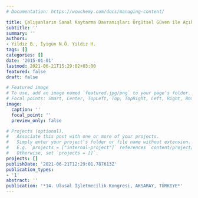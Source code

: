 ```yaml
---
# Documentation: https://wowchemy.com/docs/managing-content/

title: Çalışanların Sanal Kaytarma Davranışları Örgütsel Güven ile Açıklanabilir Mi?
subtitle: ''
summary: ''
authors:
- Yildiz B., İyigün N.Ö. Yildiz H.
tags: []
categories: []
date: '2015-01-01'
lastmod: 2021-06-21T15:29:02+03:00
featured: false
draft: false

# Featured image
# To use, add an image named `featured.jpg/png` to your page's folder.
# Focal points: Smart, Center, TopLeft, Top, TopRight, Left, Right, BottomLeft, Bottom, BottomRight.
image:
  caption: ''
  focal_point: ''
  preview_only: false

# Projects (optional).
#   Associate this post with one or more of your projects.
#   Simply enter your project's folder or file name without extension.
#   E.g. `projects = ["internal-project"]` references `content/project/deep-learning/index.md`.
#   Otherwise, set `projects = []`.
projects: []
publishDate: '2021-06-21T12:29:01.787613Z'
publication_types:
- '1'
abstract: ''
publication: '*14. Ulusal İşletmecilik Kongresi, AKSARAY, TÜRKIYE*'
---
```

